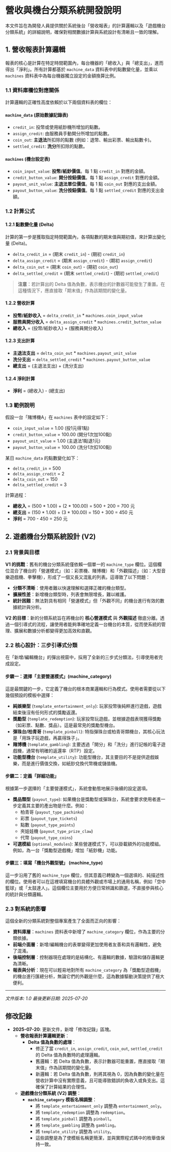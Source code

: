 # 營收與機台分類系統開發說明

本文件旨在為開發人員提供關於系統後台「營收報表」的計算邏輯以及「遊戲機台分類系統」的詳細說明，確保對相關數據計算與系統設計有清晰且一致的理解。

## 1. 營收報表計算邏輯

報表的核心是計算在特定時間範圍內，每台機器的「總收入」與「總支出」，進而得出「淨利」。所有計算都基於 `machine_data` 資料表中的點數變化量，並乘以 `machines` 資料表中為每台機器獨立設定的金額換算比例。

### 1.1 資料庫欄位對應關係

計算邏輯的正確性高度依賴於以下兩個資料表的欄位：

#### `machine_data` (原始數據記錄表)
- `credit_in`: 投幣或使用紙鈔機所增加的點數。
- `assign_credit`: 由服務員手動開分所增加的點數。
- `coin_out`: **主退法**所扣除的點數 (例如：退幣、輸出彩票、輸出點數卡)。
- `settled_credit`: **洗分**所扣除的點數。

#### `machines` (機台設定表)
- `coin_input_value`: **投幣/紙鈔價值**。每 1 點 `credit_in` 對應的金額。
- `credit_button_value`: **開分按鈕價值**。每 1 點 `assign_credit` 對應的金額。
- `payout_unit_value`: **主退法單位價值**。每 1 點 `coin_out` 對應的支出金額。
- `payout_button_value`: **洗分按鈕價值**。每 1 點 `settled_credit` 對應的支出金額。

### 1.2 計算公式

#### 1.2.1 點數變化量 (Delta)
計算的第一步是獲取指定時間範圍內，各項點數的期末值與期初值，來計算出變化量 (Delta)。

- `delta_credit_in` = (期末 `credit_in`) - (期初 `credit_in`)
- `delta_assign_credit` = (期末 `assign_credit`) - (期初 `assign_credit`)
- `delta_coin_out` = (期末 `coin_out`) - (期初 `coin_out`)
- `delta_settled_credit` = (期末 `settled_credit`) - (期初 `settled_credit`)

> **注意**：若計算出的 Delta 值為負數，表示機台的計數器可能發生了重置。在這種情況下，應直接取「期末值」作為該期間的變化量。

#### 1.2.2 營收計算
- **投幣/紙鈔收入** = `delta_credit_in` * `machines.coin_input_value`
- **服務員開分收入** = `delta_assign_credit` * `machines.credit_button_value`
- **總收入** = (投幣/紙鈔收入) + (服務員開分收入)

#### 1.2.3 支出計算
- **主退法支出** = `delta_coin_out` * `machines.payout_unit_value`
- **洗分支出** = `delta_settled_credit` * `machines.payout_button_value`
- **總支出** = (主退法支出) + (洗分支出)

#### 1.2.4 淨利計算
- **淨利** = (總收入) - (總支出)

### 1.3 範例說明

假設一台「賭博機A」在 `machines` 表中的設定如下：
- `coin_input_value` = 1.00 (投1元得1點)
- `credit_button_value` = 100.00 (開分1次加100點)
- `payout_unit_value` = 1.00 (主退法1點退1元)
- `payout_button_value` = 100.00 (洗分1次扣100點)

某日 `machine_data` 的點數變化如下：
- `delta_credit_in` = 500
- `delta_assign_credit` = 2
- `delta_coin_out` = 150
- `delta_settled_credit` = 3

計算過程：
- **總收入** = (500 * 1.00) + (2 * 100.00) = 500 + 200 = 700 元
- **總支出** = (150 * 1.00) + (3 * 100.00) = 150 + 300 = 450 元
- **淨利** = 700 - 450 = 250 元

## 2. 遊戲機台分類系統設計 (V2)

### 2.1 背景與目標

**V1 的挑戰**：舊有的機台分類系統僅依賴一個單一的 `machine_type` 欄位。這個欄位混合了機台的「營運模式」（如：彩票機、賭博機）和「外觀描述」（如：大型音樂遊戲機、拳擊機），形成了一個又長又混亂的列表。這導致了以下問題：
- **分類不清晰**：使用者難以快速理解和選擇正確的機台類型。
- **擴展性差**：新增機台類型時，列表會無限增長，難以維護。
- **統計困難**：無法對具有相同「營運模式」但「外觀不同」的機台進行有效的數據統計與分析。

**V2 的目標**：新的分類系統旨在將機台的 **核心營運模式** 與 **外觀描述** 徹底分離。透過一個引導式的流程，讓使用者能夠準確地定義一台機台的本質，從而使系統的管理、擴展和數據分析都變得更加高效和直觀。

### 2.2 核心設計：三步引導式分類

在「新增/編輯機台」的彈出視窗中，採用了全新的三步式分類法，引導使用者完成設定。

#### 步驟一：選擇「主要營運模式」(machine_category)
這是最關鍵的一步，它定義了機台的根本商業邏輯和行為模式。使用者需要從以下幾個預設的模板中選擇：
- **純娛樂型** (`template_entertainment_only`): 玩家投幣後純粹進行遊戲，遊戲結束後沒有任何形式的獎勵返還。
- **獎勵型** (`template_redemption`): 玩家投幣玩遊戲，並根據遊戲表現獲得獎勵（如彩票、點數、獎品）。這是最常見的獎勵型機台。
- **彈珠台/柏青哥** (`template_pinball`): 特指彈珠台或柏青哥類機台，其核心玩法是「用珠子玩遊戲，再贏得珠子」。
- **賭博機** (`template_gambling`): 主要透過「開分」和「洗分」進行記帳的電子遊戲機，通常有明確的返還率（RTP）設定。
- **功能型機台** (`template_utility`): 功能型機台，其主要目的不是提供遊戲娛樂，而是進行價值交換，如紙鈔兌換代幣機或儲值機。

#### 步驟二：定義「詳細功能」
根據第一步選擇的「主要營運模式」，系統會動態地展示後續的設定選項。
- **獎品類型** (`payout_type`): 如果機台是獎勵型或彈珠台，系統會要求使用者進一步定義其主要的產出物是什麼。例如：
    - 柏青哥 (`payout_type_pachinko`)
    - 彩票 (`payout_type_tickets`)
    - 點數 (`payout_type_points`)
    - 夾娃娃機 (`payout_type_prize_claw`)
    - 代幣 (`payout_type_coins`)
- **可選模組** (`optional_modules`): 某些營運模式下，可以掛載額外的功能模組。例如，為一台「獎勵型遊戲機」增加「紙鈔機」功能。

#### 步驟三：填寫「機台外觀型號」 (machine_type)
這一步沿用了舊的 `machine_type` 欄位，但其意義已轉變為一個選填的、純描述性的欄位。使用者可以在這裡填寫機台的具體外觀或市場上的通用名稱，例如「空中籃球」或「太鼓達人」。這個欄位主要用於方便日常辨識和篩選，不直接參與核心的統計與分類邏輯。

### 2.3 對系統的影響

這個全新的分類系統對整個專案產生了全面而正向的影響：
- **資料庫層**：`machines` 資料表中新增了 `machine_category` 欄位，作為主要的分類依據。
- **前端介面層**：新增/編輯機台的表單變得更加使用者友善和具有邏輯性，避免了混淆。
- **後端控制層**：控制器現在處理的是結構化、有邏輯的數據，驗證和儲存邏輯更為清晰。
- **報表與分析**：現在可以輕易地對所有 `machine_category` 為「獎勵型遊戲機」的機台進行匯總分析，無論它們的外觀是什麼，這為數據驅動決策提供了極大便利。

---
*文件版本: 1.0*
*最後更新日期: 2025-07-20*

## 修改記錄
- **2025-07-20**: 更新文件，新增「修改記錄」區塊。
  - **營收報表計算邏輯更新**：
    - **Delta 值為負數的處理**：
      - 修正了當 `credit_in`, `assign_credit`, `coin_out`, `settled_credit` 的 Delta 值為負數時的處理邏輯。
      - 舊邏輯：若 Delta 值為負數，表示計數器可能重置，應直接取「期末值」作為該期間的變化量。
      - 新邏輯：若 Delta 值為負數，則將其視為 0，因為負數的變化量在營收計算中沒有實際意義，且可能導致錯誤的負收入或負支出。這確保了計算結果的合理性。
  - **遊戲機台分類系統 (V2) 調整**：
    - **`machine_category` 模板名稱調整**：
      - 將 `template_entertainment_only` 調整為 `entertainment_only`。
      - 將 `template_redemption` 調整為 `redemption`。
      - 將 `template_pinball` 調整為 `pinball`。
      - 將 `template_gambling` 調整為 `gambling`。
      - 將 `template_utility` 調整為 `utility`。
      - 這些調整是為了使模板名稱更簡潔，並與實際程式碼中的枚舉值保持一致。
